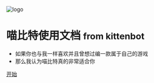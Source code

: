<!-- ![logo](https://s2.ax1x.com/2019/01/26/knLJQx.gif) -->
![logo](https://s2.ax1x.com/2019/10/28/K6rxa9.png)
# 喵比特使用文档 <small>from kittenbot</small>

- 如果你也与我一样喜欢并且曾想过编一款属于自己的游戏 
- 那么我认为喵比特真的非常适合你

[开始](/README.md)
